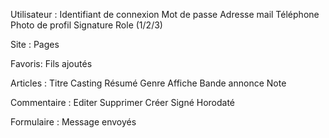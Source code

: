 
Utilisateur : 
Identifiant de connexion 
Mot de passe 
Adresse mail 
Téléphone 
Photo de profil 
Signature 
Role (1/2/3) 

Site : 
Pages 

Favoris: 
Fils ajoutés 


Articles :
Titre 
Casting 
Résumé 
Genre 
Affiche 
Bande annonce 
Note 


Commentaire : 
Editer 
Supprimer 
Créer 
Signé 
Horodaté 

Formulaire : 
Message envoyés 









